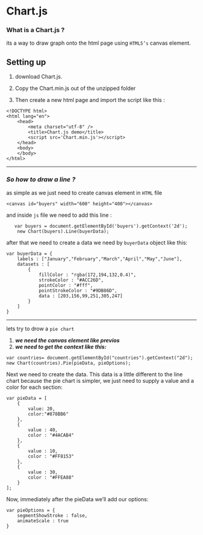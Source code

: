 #  Chart.js 

### What is a **Chart.js** ?

its a way to draw graph onto the html page using `HTML5’s` canvas element.

## Setting up 

1.  download Chart.js.

1.  Copy the Chart.min.js out of the unzipped folder 

1.  Then create a new html page and import the script like this :

```
<!DOCTYPE html>
<html lang="en">
    <head>
        <meta charset="utf-8" />
        <title>Chart.js demo</title>
        <script src='Chart.min.js'></script>
    </head>
    <body>
    </body>
</html>
```
----------------------------------



### ***So how to draw a line ?***

as simple as we just need to create canvas element in `HTML` file
``` 
<canvas id="buyers" width="600" height="400"></canvas>
```
and inside `js` file we need to add this line :

```
   var buyers = document.getElementById('buyers').getContext('2d');
    new Chart(buyers).Line(buyerData);
```    


after that we need to create a data we need by `buyerData` object like this:

```
var buyerData = {
	labels : ["January","February","March","April","May","June"],
	datasets : [
		{
			fillColor : "rgba(172,194,132,0.4)",
			strokeColor : "#ACC26D",
			pointColor : "#fff",
			pointStrokeColor : "#9DB86D",
			data : [203,156,99,251,305,247]
		}
	]
}
```
-----------------------------

lets try to drow a `pie chart`

1.  ***we need the canvas element like previos***
1. ***we need to get the context like this:***

```
var countries= document.getElementById("countries").getContext("2d");
new Chart(countries).Pie(pieData, pieOptions);
```

Next we need to create the data. This data is a little different to the line chart because the pie chart is simpler, we just need to supply a value and a color for each section:

``` 
var pieData = [
	{
		value: 20,
		color:"#878BB6"
	},
	{
		value : 40,
		color : "#4ACAB4"
	},
	{
		value : 10,
		color : "#FF8153"
	},
	{
		value : 30,
		color : "#FFEA88"
	}
];
```

Now, immediately after the pieData we’ll add our options:

```
var pieOptions = {
	segmentShowStroke : false,
	animateScale : true
}
```
